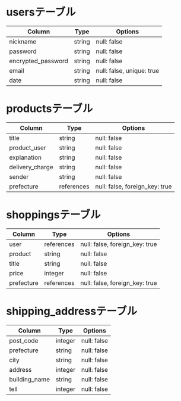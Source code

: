 # usersテーブル

| Column             | Type   | Options                   |
| ------------------ | ------ | ------------------------- |
| nickname           | string | null: false               |
| password           | string | null: false               |
| encrypted_password | string | null: false               |
| email              | string | null: false, unique: true |
| date               | string | null: false               |
 
# productsテーブル

| Column             | Type       | Options                        |
| ------------------ | ---------- | ------------------------------ |
| title              | string     | null: false                    |
| product_user       | string     | null: false                    |
| explanation        | string     | null: false                    |
| delivery_charge    | string     | null: false                    |
| sender             | string     | null: false                    |
| prefecture         | references | null: false, foreign_key: true |


# shoppingsテーブル

| Column             | Type       | Options                        |
| ------------------ | ---------- | ------------------------------ |
| user               | references | null: false, foreign_key: true |
| product            | string     | null: false                    |
| title              | string     | null: false                    |
| price              | integer    | null: false                    |
| prefecture         | references | null: false, foreign_key: true |


# shipping_addressテーブル

| Column             | Type       | Options                        |
| ------------------ | ---------- | ------------------------------ |
| post_code          | integer    | null: false                    |
| prefecture         | string     | null: false                    |
| city               | string     | null: false                    |
| address            | integer    | null: false                    |
| building_name      | string     | null: false                    |
| tell               | integer    | null: false                    |

